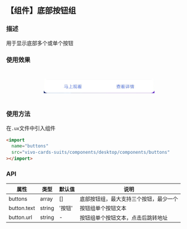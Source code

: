 ## 【组件】底部按钮组

### 描述

用于显示底部多个或单个按钮

### 使用效果

<div style="text-align: center;margin: 40px;">
<img src="../../assets/desktop-component-buttons.png" style="width:300px" alt="component-buttons"/>
</div>

### 使用方法

在`.ux`文件中引入组件

```html
<import
  name="buttons"
  src="vivo-cards-suits/components/desktop/components/buttons"
></import>
```

### API

| 属性        | 类型   | 默认值 | 说明                                   |
| ----------- | ------ | ------ | -------------------------------------- |
| buttons     | array  | []     | 底部按钮组，最大支持三个按钮，最少一个 |
| button.text | string | '按钮' | 按钮组单个按钮文本                     |
| button.url  | string | -      | 按钮组单个按钮文本，点击后跳转地址     |
